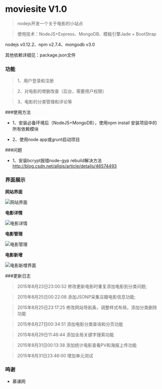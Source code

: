 # moviesite V1.0

>nodejs开发一个关于电影的小站点

>使用技术：NodeJS+Express、MongoDB、模板引擎Jade + BootStrap

nodejs v0.12.2、npm v2.7.4、mongodb v3.0

其他依赖详细见：package.json文件

### 功能

>1、用户登录和注册

>2、对电影的增删改查（后台，需要用户权限）

>3、电影的分类管理和评论等

###使用方法

 - 1、安装必备环境后（NodeJS+MongoDB），使用npm install 安装项目中的所有依赖模块

 - 2、使用node app或grunt启动项目

###问题

 - 1、安装bcrypt报错node-gyp rebuild解决方法
	http://blog.csdn.net/allgis/article/details/46574493


### 界面展示

**网站界面**

![网站界面][1]

**电影详情**

![电影详情][2]

**电影管理**

![电影管理][3]

**电影新增**

![电影新增界面][4]


[1]: https://github.com/giscafer/moviesite/blob/master/public/upload/intro.png
[2]: https://github.com/giscafer/moviesite/blob/master/public/upload/intro_movie_detail.png
[3]: https://github.com/giscafer/moviesite/blob/master/public/upload/intro_movie_admin.png
[4]: https://github.com/giscafer/moviesite/blob/master/public/upload/intro_movie_add.png


###更新日志

>2015年8月23日23:00:52 修改更新电影时重复添加电影到分类问题;

>2015年8月25日00:22:08 添加JSONP采集豆瓣电影信息功能;

>2015年8月25日23:17:25 修改网站导航条，调整样式布局，添加分类删除功能

>2015年8月27日00:34:51 添加电影分类查询和分页功能

>2015年8月29日11:46:44 添加全局关键字搜索功能

>2015年8月31日00:13:38 添加统计电影查看PV和海报上传功能

>2015年8月31日23:46:00 增加单元测试

### 鸣谢

 - 慕课网